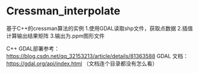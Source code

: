# Cressman_interpolate

基于C++的cressman算法的实例
1.使用GDAL读取shp文件，获取点数据
2.插值计算输出结果矩阵
3.输出为.ppm图形文件

C++ GDAL部署参考：https://blog.csdn.net/qq_32153213/article/details/81363588
GDAL 文档：https://gdal.org/api/index.html （文档连个目录都没有怎么看）


